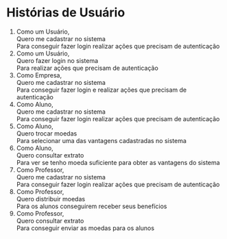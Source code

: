 # Histórias de Usuário

<ol>
  <li>
    Como um Usuário,<br>
    Quero me cadastrar no sistema<br>
    Para conseguir fazer login realizar ações que precisam de autenticação
  </li>
  <li>
    Como um Usuário,<br>
    Quero fazer login no sistema<br>
    Para realizar ações que precisam de autenticação
  </li>
  <li>
    Como Empresa,<br>
     Quero me cadastrar no sistema<br>
    Para conseguir fazer login e realizar ações que precisam de autenticação
  </li>
  <li>
    Como Aluno,<br>
     Quero me cadastrar no sistema<br>
    Para conseguir fazer login realizar ações que precisam de autenticação
  </li>
  <li>
    Como Aluno,<br>
     Quero trocar moedas<br>
    Para selecionar uma das vantagens cadastradas no sistema
  </li>
  <li>
    Como Aluno,<br>
     Quero consultar extrato<br>
    Para ver se tenho moeda suficiente para obter as vantagens do sistema
  </li>
  <li>
    Como Professor,<br>
     Quero me cadastrar no sistema<br>
    Para conseguir fazer login realizar ações que precisam de autenticação
  </li>
  <li>
    Como Professor,<br>
     Quero distribuir moedas<br>
    Para os alunos conseguirem receber seus benefícios
  </li>
  <li>
    Como Professor,<br>
     Quero consultar extrato<br>
    Para conseguir enviar as moedas para os alunos
  </li>
  
</ol>
